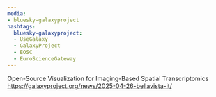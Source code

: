 ```yaml
---
media:
- bluesky-galaxyproject
hashtags:
  bluesky-galaxyproject:
  - UseGalaxy
  - GalaxyProject
  - EOSC
  - EuroScienceGateway
---
```

Open-Source Visualization for Imaging-Based Spatial Transcriptomics
https://galaxyproject.org/news/2025-04-26-bellavista-it/